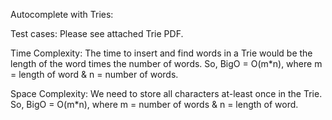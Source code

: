 Autocomplete with Tries:

Test cases: Please see attached Trie PDF.

Time Complexity: The time to insert and find words in a Trie would be the length of the word times the number of words. So, BigO = O(m*n), where m = length of word & n = number of words.

Space Complexity: We need to store all characters at-least once in the Trie. So, BigO = O(m*n), where m = number of words & n = length of word.
